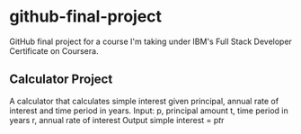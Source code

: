 # github-final-project
GitHub final project for a course I'm taking under IBM's Full Stack Developer Certificate on Coursera.

## Calculator Project
A calculator that calculates simple interest given principal, annual rate of interest and time period in years.
Input:
   p, principal amount
   t, time period in years
   r, annual rate of interest
Output
   simple interest = p*t*r
